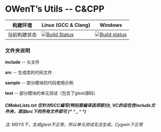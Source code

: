 OWenT’s Utils -- C&CPP
=============

构建环境     | Linux (GCC & Clang) | Windows |
-------------|---------------------|---------|
当前构建状态 | [![Build Status](https://travis-ci.org/owent-utils/c-cpp.svg?branch=master)](https://travis-ci.org/owent-utils/c-cpp) | [![Build status](https://ci.appveyor.com/api/projects/status/tcei0gwqc52veok5?svg=true)](https://ci.appveyor.com/project/owt5008137/c-cpp) |

### 文件夹说明
**include**  -- 头文件

**src**      -- 生成库的代码文件

**sample**   -- 部分模块的代码使用示例

**test**     -- 部分模块的单元测试（包含了gtest源码）

##### CMakeLists.txt 仅针对GCC编写(特别是编译选项部分), VC的话包含include文件夹，添加src下的所有文件即可 (* ^ _ ^ *)
###### 注: MSYS下，生成gtest不正常，所以单元测试无法生成，Cygwin下正常

